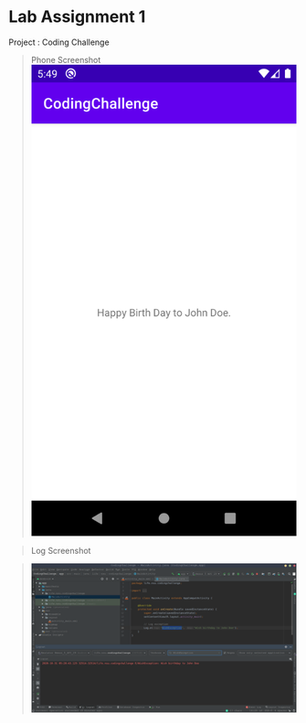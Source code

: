 # Lab Assignment 1

Project : Coding Challenge

> Phone Screenshot
>![screenshot](Screenshot_phone.png)

> Log Screenshot

>![screenshot](ScreenShot.png)